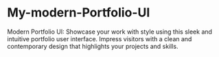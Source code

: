 # My-modern-Portfolio-UI
Modern Portfolio UI: Showcase your work with style using this sleek and intuitive portfolio user interface. Impress visitors with a clean and contemporary design that highlights your projects and skills.
